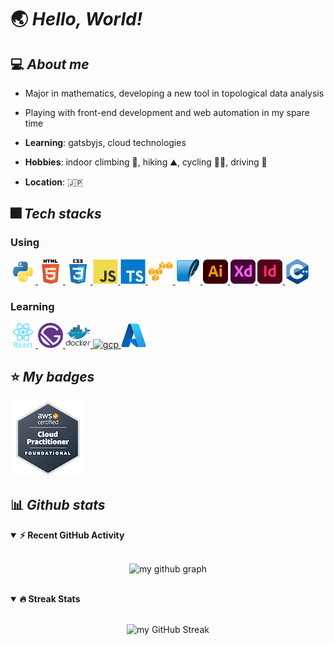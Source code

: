 <!-- <h1 align="center">Hi 👋, I’m @uiharu-kazari</h1>
<h3 align="center">A passionate Python and Front-End (and a beginner designer) developer from Brazil</h3> -->
# 🌏 <i>Hello, World!</i>

## 💻  <i>About me </i>

- Major in mathematics, developing a new tool in topological data analysis

- Playing with front-end development and web automation in my spare time

- **Learning**: gatsbyjs, cloud technologies

- **Hobbies**: indoor climbing 🧗, hiking ⛰️, cycling 🚴‍♂️, driving 🚙

- **Location**: 🇯🇵


## 🎆 <i>Tech stacks</i>
### Using
<p align="left"> 
<a href="https://www.python.org" target="_blank"> <img src="https://raw.githubusercontent.com/devicons/devicon/master/icons/python/python-original.svg" alt="python" width="40" height="40"/> </a> 
<a href="https://www.w3.org/html/" target="_blank"> <img src="https://raw.githubusercontent.com/devicons/devicon/master/icons/html5/html5-original-wordmark.svg" alt="html5" width="40" height="40"/> </a>
<a href="https://www.w3schools.com/css/" target="_blank"> <img src="https://raw.githubusercontent.com/devicons/devicon/master/icons/css3/css3-original-wordmark.svg" alt="css3" width="40" height="40"/> </a>
<a href="https://developer.mozilla.org/en-US/docs/Web/JavaScript" target="_blank"> <img src="https://raw.githubusercontent.com/devicons/devicon/master/icons/javascript/javascript-original.svg" alt="javascript" width="40" height="40"/> </a>
<a href="https://www.typescriptlang.org/" target="_blank"> <img src="https://raw.githubusercontent.com/devicons/devicon/master/icons/typescript/typescript-original.svg" alt="typescript" width="40" height="40"/> </a>
<a href="https://aws.amazon.com/" target="_blank"> <img src="https://raw.githubusercontent.com/devicons/devicon/master/icons/amazonwebservices/amazonwebservices-original.svg" alt="aws" width="40" height="40"/> </a>
<a href="https://www.sqlite.org/" target="_blank"> <img src="https://raw.githubusercontent.com/devicons/devicon/master/icons/sqlite/sqlite-original.svg" alt="sqlite" width="40" height="40"/> </a>
<a href="https://www.adobe.com/products/illustrator.html" target="_blank"> <img src="images/illustrator.png" alt="illustrator" width="40" height="40"/> </a>
<a href="https://www.adobe.com/products/xd.html" target="_blank"> <img src="images/xd.png" alt="xd" width="40" height="40"/> </a>
<a href="https://www.adobe.com/products/indesign.html" target="_blank"> <img src="images/indesign.png" alt="indesign" width="40" height="40"/> </a>
<a href="https://isocpp.org/" target="_blank"> <img src="https://raw.githubusercontent.com/devicons/devicon/master/icons/cplusplus/cplusplus-original.svg" alt="cpp" width="40" height="40"/> </a> 

</p>

### Learning
<p align="left"> 
<a href="https://reactjs.org/" target="_blank"> <img src="https://raw.githubusercontent.com/devicons/devicon/master/icons/react/react-original-wordmark.svg" alt="react" width="40" height="40"/> </a>
<a href="https://www.gatsbyjs.com/" target="_blank"> <img src="https://raw.githubusercontent.com/devicons/devicon/master/icons/gatsby/gatsby-original.svg" alt="gatsby" width="40" height="40"/> </a>
<a href="https://www.docker.com/" target="_blank"> <img src="https://raw.githubusercontent.com/devicons/devicon/master/icons/docker/docker-original-wordmark.svg" alt="docker" width="40" height="40"/> </a> 
<a href="https://cloud.google.com" target="_blank"> <img src="https://www.vectorlogo.zone/logos/google_cloud/google_cloud-icon.svg" alt="gcp" width="40" height="40"/> </a> 
<a href="https://azure.microsoft.com/" target="_blank"> <img src="https://raw.githubusercontent.com/devicons/devicon/master/icons/azure/azure-original.svg" alt="azure" width="40" height="40"/> </a> 
</p>


## ⭐ <i>My badges</i>
<img src="images/aws-certified-cloud-practitioner.png" alt="AWS Certified Cloud Practitioner" width="120" height="120"/>

## 📊 <i>Github stats</i>
<details open> 
  <summary><b>⚡ Recent GitHub Activity</b></summary>
  <br/>
  <p align="center">
    <img alt="my github graph" src="https://activity-graph.herokuapp.com/graph?username=uiharu-kazari&theme=github-light&hide_border=true&area=true" height="auto"/>
  </p>
<br/>
</details>


<details open>
  <summary><b>🔥 Streak Stats</b></summary>
  <br/>
  <p align="center">
    <img src="https://github-readme-streak-stats.herokuapp.com/?user=uiharu-kazari&theme=buefy" alt="my GitHub Streak"  />
  </p>
  <br/>

</details>

<br/>
